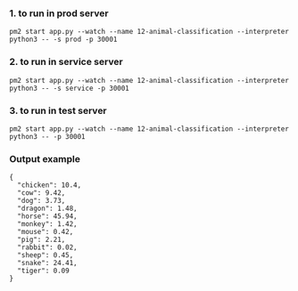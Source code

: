 ### 1. to run in prod server

```shell
pm2 start app.py --watch --name 12-animal-classification --interpreter python3 -- -s prod -p 30001
```

### 2. to run in service server

```shell
pm2 start app.py --watch --name 12-animal-classification --interpreter python3 -- -s service -p 30001
```

### 3. to run in test server

```shell
pm2 start app.py --watch --name 12-animal-classification --interpreter python3 -- -p 30001
```

### Output example
```shell
{
  "chicken": 10.4,
  "cow": 9.42,
  "dog": 3.73,
  "dragon": 1.48,
  "horse": 45.94,
  "monkey": 1.42,
  "mouse": 0.42,
  "pig": 2.21,
  "rabbit": 0.02,
  "sheep": 0.45,
  "snake": 24.41,
  "tiger": 0.09
}
```
